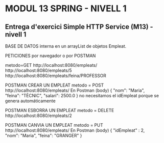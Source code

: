 # MODUL 13 SPRING - NIVELL 1
Entrega d'exercici Simple HTTP Service (M13) - nivell 1
- 
BASE DE DATOS interna en un arrayList de objetos Empleat.

PETICIONES por navegador o por POSTMAN

metodo=GET
http://localhost:8080/empleats/
http://localhost:8080/empleats/5
http://localhost:8080/empleats/feina/PROFESSOR


POSTMAN
CREAR UN EMPLEAT
metodo = POST
http://localhost:8080/empleats/
	En Postman (body)
	   {
         "nom": "Maria",
         "feina": "TÈCNIC",
          "salari": 2500.0
     }
 no necesitamos el idEmpleat porque se genera automáticamente
 
 
POSTMAN
ESBORRA UN EMPLEAT
metodo = DELETE
http://localhost:8080/empleats/2


POSTMAN
CANVIA UN EMPLEAT
metodo = PUT
http://localhost:8080/empleats/
En Postman (body)
	   {
	     "idEmpleat" : 2,
         "nom": "Maria",
         "feina": "GRANGER"
    }

